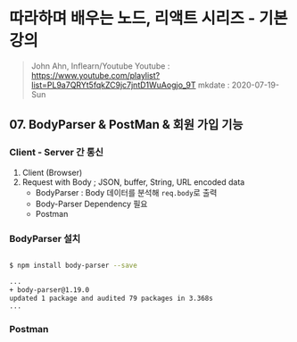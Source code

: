 # 따라하며 배우는 노드, 리액트 시리즈 - 기본 강의

> John Ahn, Inflearn/Youtube
> Youtube : https://www.youtube.com/playlist?list=PL9a7QRYt5fqkZC9jc7jntD1WuAogjo_9T
> mkdate : 2020-07-19-Sun

## 07. BodyParser & PostMan & 회원 가입 기능

### Client - Server 간 통신

1. Client (Browser) 
2. Request with Body ; JSON, buffer, String, URL encoded data
   - BodyParser : Body 데이터를 분석해 `req.body`로 출력
   - Body-Parser Dependency 필요
   - Postman
   

### BodyParser 설치

```bash

$ npm install body-parser --save

...
+ body-parser@1.19.0
updated 1 package and audited 79 packages in 3.368s
...

```

### Postman

